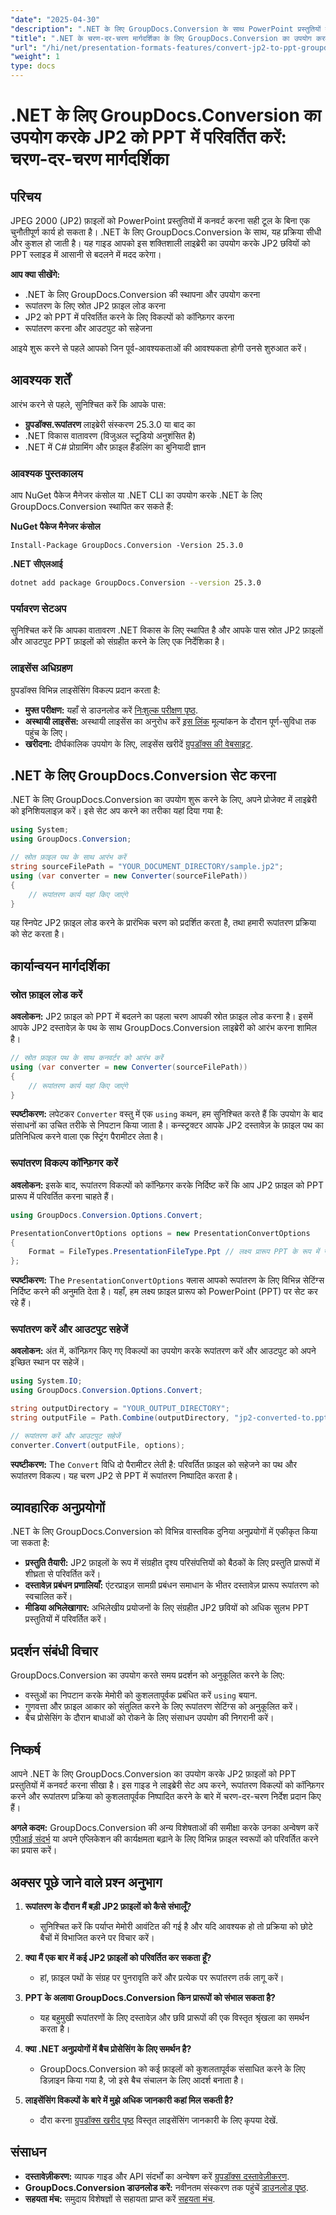 ```yaml
---
"date": "2025-04-30"
"description": ".NET के लिए GroupDocs.Conversion के साथ PowerPoint प्रस्तुतियों में JPEG 2000 (JP2) फ़ाइलों को आसानी से परिवर्तित करने का तरीका जानें। इस चरण-दर-चरण मार्गदर्शिका का पालन करें।"
"title": ".NET के चरण-दर-चरण मार्गदर्शिका के लिए GroupDocs.Conversion का उपयोग करके JP2 को PPT में परिवर्तित करें"
"url": "/hi/net/presentation-formats-features/convert-jp2-to-ppt-groupdocs-net/"
"weight": 1
type: docs
---
```

# .NET के लिए GroupDocs.Conversion का उपयोग करके JP2 को PPT में परिवर्तित करें: चरण-दर-चरण मार्गदर्शिका

## परिचय

JPEG 2000 (JP2) फ़ाइलों को PowerPoint प्रस्तुतियों में कनवर्ट करना सही टूल के बिना एक चुनौतीपूर्ण कार्य हो सकता है। .NET के लिए GroupDocs.Conversion के साथ, यह प्रक्रिया सीधी और कुशल हो जाती है। यह गाइड आपको इस शक्तिशाली लाइब्रेरी का उपयोग करके JP2 छवियों को PPT स्लाइड में आसानी से बदलने में मदद करेगा।

**आप क्या सीखेंगे:**
- .NET के लिए GroupDocs.Conversion की स्थापना और उपयोग करना
- रूपांतरण के लिए स्रोत JP2 फ़ाइल लोड करना
- JP2 को PPT में परिवर्तित करने के लिए विकल्पों को कॉन्फ़िगर करना
- रूपांतरण करना और आउटपुट को सहेजना

आइये शुरू करने से पहले आपको जिन पूर्व-आवश्यकताओं की आवश्यकता होगी उनसे शुरुआत करें।

## आवश्यक शर्तें

आरंभ करने से पहले, सुनिश्चित करें कि आपके पास:
- **ग्रुपडॉक्स.रूपांतरण** लाइब्रेरी संस्करण 25.3.0 या बाद का
- .NET विकास वातावरण (विजुअल स्टूडियो अनुशंसित है)
- .NET में C# प्रोग्रामिंग और फ़ाइल हैंडलिंग का बुनियादी ज्ञान

### आवश्यक पुस्तकालय
आप NuGet पैकेज मैनेजर कंसोल या .NET CLI का उपयोग करके .NET के लिए GroupDocs.Conversion स्थापित कर सकते हैं:

**NuGet पैकेज मैनेजर कंसोल**
```shell
Install-Package GroupDocs.Conversion -Version 25.3.0
```

**.NET सीएलआई**
```bash
dotnet add package GroupDocs.Conversion --version 25.3.0
```

### पर्यावरण सेटअप
सुनिश्चित करें कि आपका वातावरण .NET विकास के लिए स्थापित है और आपके पास स्रोत JP2 फ़ाइलों और आउटपुट PPT फ़ाइलों को संग्रहीत करने के लिए एक निर्देशिका है।

### लाइसेंस अधिग्रहण
ग्रुपडॉक्स विभिन्न लाइसेंसिंग विकल्प प्रदान करता है:
- **मुफ्त परीक्षण:** यहाँ से डाउनलोड करें [निःशुल्क परीक्षण पृष्ठ](https://releases.groupdocs.com/conversion/net/).
- **अस्थायी लाइसेंस:** अस्थायी लाइसेंस का अनुरोध करें [इस लिंक](https://purchase.groupdocs.com/temporary-license/) मूल्यांकन के दौरान पूर्ण-सुविधा तक पहुंच के लिए।
- **खरीदना:** दीर्घकालिक उपयोग के लिए, लाइसेंस खरीदें [ग्रुपडॉक्स की वेबसाइट](https://purchase.groupdocs.com/buy).

## .NET के लिए GroupDocs.Conversion सेट करना

.NET के लिए GroupDocs.Conversion का उपयोग शुरू करने के लिए, अपने प्रोजेक्ट में लाइब्रेरी को इनिशियलाइज़ करें। इसे सेट अप करने का तरीका यहां दिया गया है:

```csharp
using System;
using GroupDocs.Conversion;

// स्रोत फ़ाइल पथ के साथ आरंभ करें
string sourceFilePath = "YOUR_DOCUMENT_DIRECTORY/sample.jp2";
using (var converter = new Converter(sourceFilePath))
{
    // रूपांतरण कार्य यहां किए जाएंगे
}
```

यह स्निपेट JP2 फ़ाइल लोड करने के प्रारंभिक चरण को प्रदर्शित करता है, तथा हमारी रूपांतरण प्रक्रिया को सेट करता है।

## कार्यान्वयन मार्गदर्शिका

### स्रोत फ़ाइल लोड करें
**अवलोकन:** JP2 फ़ाइल को PPT में बदलने का पहला चरण आपकी स्रोत फ़ाइल लोड करना है। इसमें आपके JP2 दस्तावेज़ के पथ के साथ GroupDocs.Conversion लाइब्रेरी को आरंभ करना शामिल है।

```csharp
// स्रोत फ़ाइल पथ के साथ कनवर्टर को आरंभ करें
using (var converter = new Converter(sourceFilePath))
{
    // रूपांतरण कार्य यहां किए जाएंगे
}
```

**स्पष्टीकरण:** लपेटकर `Converter` वस्तु में एक `using` कथन, हम सुनिश्चित करते हैं कि उपयोग के बाद संसाधनों का उचित तरीके से निपटान किया जाता है। कन्स्ट्रक्टर आपके JP2 दस्तावेज़ के फ़ाइल पथ का प्रतिनिधित्व करने वाला एक स्ट्रिंग पैरामीटर लेता है।

### रूपांतरण विकल्प कॉन्फ़िगर करें
**अवलोकन:** इसके बाद, रूपांतरण विकल्पों को कॉन्फ़िगर करके निर्दिष्ट करें कि आप JP2 फ़ाइल को PPT प्रारूप में परिवर्तित करना चाहते हैं।

```csharp
using GroupDocs.Conversion.Options.Convert;

PresentationConvertOptions options = new PresentationConvertOptions
{
    Format = FileTypes.PresentationFileType.Ppt // लक्ष्य प्रारूप PPT के रूप में सेट किया गया है
};
```

**स्पष्टीकरण:** The `PresentationConvertOptions` क्लास आपको रूपांतरण के लिए विभिन्न सेटिंग्स निर्दिष्ट करने की अनुमति देता है। यहाँ, हम लक्ष्य फ़ाइल प्रारूप को PowerPoint (PPT) पर सेट कर रहे हैं।

### रूपांतरण करें और आउटपुट सहेजें
**अवलोकन:** अंत में, कॉन्फ़िगर किए गए विकल्पों का उपयोग करके रूपांतरण करें और आउटपुट को अपने इच्छित स्थान पर सहेजें।

```csharp
using System.IO;
using GroupDocs.Conversion.Options.Convert;

string outputDirectory = "YOUR_OUTPUT_DIRECTORY";
string outputFile = Path.Combine(outputDirectory, "jp2-converted-to.ppt");

// रूपांतरण करें और आउटपुट सहेजें
converter.Convert(outputFile, options);
```

**स्पष्टीकरण:** The `Convert` विधि दो पैरामीटर लेती है: परिवर्तित फ़ाइल को सहेजने का पथ और रूपांतरण विकल्प। यह चरण JP2 से PPT में रूपांतरण निष्पादित करता है।

## व्यावहारिक अनुप्रयोगों

.NET के लिए GroupDocs.Conversion को विभिन्न वास्तविक दुनिया अनुप्रयोगों में एकीकृत किया जा सकता है:
- **प्रस्तुति तैयारी:** JP2 फ़ाइलों के रूप में संग्रहीत दृश्य परिसंपत्तियों को बैठकों के लिए प्रस्तुति प्रारूपों में शीघ्रता से परिवर्तित करें।
- **दस्तावेज़ प्रबंधन प्रणालियाँ:** एंटरप्राइज़ सामग्री प्रबंधन समाधान के भीतर दस्तावेज़ प्रारूप रूपांतरण को स्वचालित करें।
- **मीडिया अभिलेखागार:** अभिलेखीय प्रयोजनों के लिए संग्रहीत JP2 छवियों को अधिक सुलभ PPT प्रस्तुतियों में परिवर्तित करें।

## प्रदर्शन संबंधी विचार

GroupDocs.Conversion का उपयोग करते समय प्रदर्शन को अनुकूलित करने के लिए:
- वस्तुओं का निपटान करके मेमोरी को कुशलतापूर्वक प्रबंधित करें `using` बयान.
- गुणवत्ता और फ़ाइल आकार को संतुलित करने के लिए रूपांतरण सेटिंग्स को अनुकूलित करें।
- बैच प्रोसेसिंग के दौरान बाधाओं को रोकने के लिए संसाधन उपयोग की निगरानी करें।

## निष्कर्ष

आपने .NET के लिए GroupDocs.Conversion का उपयोग करके JP2 फ़ाइलों को PPT प्रस्तुतियों में कनवर्ट करना सीखा है। इस गाइड ने लाइब्रेरी सेट अप करने, रूपांतरण विकल्पों को कॉन्फ़िगर करने और रूपांतरण प्रक्रिया को कुशलतापूर्वक निष्पादित करने के बारे में चरण-दर-चरण निर्देश प्रदान किए हैं।

**अगले कदम:** GroupDocs.Conversion की अन्य विशेषताओं की समीक्षा करके उनका अन्वेषण करें [एपीआई संदर्भ](https://reference.groupdocs.com/conversion/net/) या अपने एप्लिकेशन की कार्यक्षमता बढ़ाने के लिए विभिन्न फ़ाइल स्वरूपों को परिवर्तित करने का प्रयास करें।

## अक्सर पूछे जाने वाले प्रश्न अनुभाग

1. **रूपांतरण के दौरान मैं बड़ी JP2 फ़ाइलों को कैसे संभालूँ?**
   - सुनिश्चित करें कि पर्याप्त मेमोरी आवंटित की गई है और यदि आवश्यक हो तो प्रक्रिया को छोटे बैचों में विभाजित करने पर विचार करें।

2. **क्या मैं एक बार में कई JP2 फ़ाइलों को परिवर्तित कर सकता हूँ?**
   - हां, फ़ाइल पथों के संग्रह पर पुनरावृति करें और प्रत्येक पर रूपांतरण तर्क लागू करें।

3. **PPT के अलावा GroupDocs.Conversion किन प्रारूपों को संभाल सकता है?**
   - यह बहुमुखी रूपांतरणों के लिए दस्तावेज़ और छवि प्रारूपों की एक विस्तृत श्रृंखला का समर्थन करता है।

4. **क्या .NET अनुप्रयोगों में बैच प्रोसेसिंग के लिए समर्थन है?**
   - GroupDocs.Conversion को कई फ़ाइलों को कुशलतापूर्वक संसाधित करने के लिए डिज़ाइन किया गया है, जो इसे बैच संचालन के लिए आदर्श बनाता है।

5. **लाइसेंसिंग विकल्पों के बारे में मुझे अधिक जानकारी कहां मिल सकती है?**
   - दौरा करना [ग्रुपडॉक्स खरीद पृष्ठ](https://purchase.groupdocs.com/buy) विस्तृत लाइसेंसिंग जानकारी के लिए कृपया देखें.

## संसाधन

- **दस्तावेज़ीकरण:** व्यापक गाइड और API संदर्भों का अन्वेषण करें [ग्रुपडॉक्स दस्तावेज़ीकरण](https://docs.groupdocs.com/conversion/net/).
- **GroupDocs.Conversion डाउनलोड करें:** नवीनतम संस्करण तक पहुंचें [डाउनलोड पृष्ठ](https://releases.groupdocs.com/conversion/net/).
- **सहयता मंच:** समुदाय विशेषज्ञों से सहायता प्राप्त करें [सहयता मंच](https://forum.groupdocs.com/c/conversion/10).